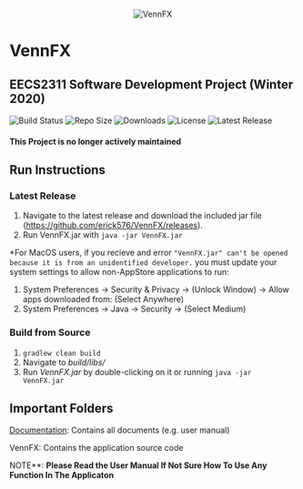 <p align="center">
  <img src="./VennFX/src/main/resources/VennFX_Logo.png" alt="VennFX"/>
  <h1>VennFX</h1>
  <h2>EECS2311 Software Development Project (Winter 2020)</h2>
</p>

![Build Status](https://img.shields.io/circleci/build/github/EECS2311-Team8/SoftwareDevelopmentProject/master?style=flat-square)
![Repo Size](https://img.shields.io/github/repo-size/EECS2311-Team8/SoftwareDevelopmentProject?style=flat-square)
![Downloads](https://img.shields.io/github/downloads/EECS2311-Team8/SoftwareDevelopmentProject/total?style=flat-square)
![License](https://img.shields.io/github/license/EECS2311-Team8/SoftwareDevelopmentProject?style=flat-square)
![Latest Release](https://img.shields.io/github/v/release/EECS2311-Team8/SoftwareDevelopmentProject?style=flat-square)

#### This Project is no longer actively maintained

## Run Instructions
### Latest Release
1. Navigate to the latest release and download the included jar file (https://github.com/erick576/VennFX/releases).
2. Run VennFX.jar with ``` java -jar VennFX.jar ```

*For MacOS users, if you recieve and error ```"VennFX.jar" can't be opened because it is from an unidentified developer.``` you must update your system settings to allow non-AppStore applications to run:
1. System Preferences -> Security & Privacy -> (Unlock Window) -> Allow apps downloaded from: (Select Anywhere)
2. System Preferences -> Java -> Security -> (Select Medium)

### Build from Source
1. ```gradlew clean build```
2. Navigate to *build/libs/*
3. Run *VennFX.jar* by double-clicking on it or running ```java -jar VennFX.jar```

## Important Folders

[Documentation](https://github.com/EECS2311-Team8/SoftwareDevelopmentProject/tree/master/Documentation): Contains all documents (e.g. user manual)

VennFX: Contains the application source code

NOTE**: **Please Read the User Manual If Not Sure How To Use Any Function In The Applicaton**
